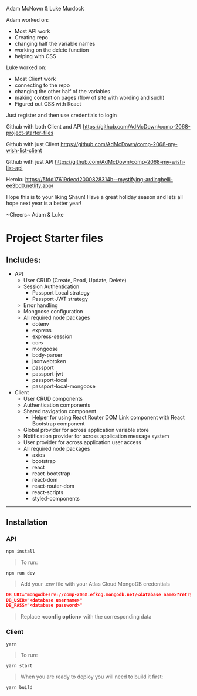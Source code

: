 Adam McNown & Luke Murdock

Adam worked on:
- Most API work
- Creating repo
- changing half the variable names
- working on the delete function
- helping with CSS

Luke worked on:
- Most Client work
- connecting to the repo
- changing the other half of the variables
- making content on pages (flow of site with wording and such)
- Figured out CSS with React

Just register and then use credentials to login

Github with both Client and API
https://github.com/AdMcDown/comp-2068-project-starter-files

Github with just Client
https://github.com/AdMcDown/comp-2068-my-wish-list-client

Github with just API
https://github.com/AdMcDown/comp-2068-my-wish-list-api

Heroku
https://5fdd17619decd2000828314b--mystifying-ardinghelli-ee3bd0.netlify.app/

Hope this is to your liking Shaun! Have a great holiday season and lets all hope next year is a better year!

~Cheers~
Adam & Luke

# Project Starter files

## Includes:

- API
  - User CRUD (Create, Read, Update, Delete)
  - Session Authentication
    - Passport Local strategy
    - Passport JWT strategy
  - Error handling
  - Mongoose configuration
  - All required node packages
    - dotenv
    - express
    - express-session
    - cors
    - mongoose
    - body-parser
    - jsonwebtoken
    - passport
    - passport-jwt
    - passport-local
    - passport-local-mongoose
- Client
  - User CRUD components
  - Authentication components
  - Shared navigation component
    - Helper for using React Router DOM Link component with React Bootstrap component
  - Global provider for across application variable store
  - Notification provider for across application message system
  - User provider for across application user access
  - All required node packages
    - axios
    - bootstrap
    - react
    - react-bootstrap
    - react-dom
    - react-router-dom
    - react-scripts
    - styled-components

---
## Installation

### API
```shell
npm install
```

> To run:
```shell
npm run dev
```

> Add your .env file with your Atlas Cloud MongoDB credentials
```json
DB_URI="mongodb+srv://comp-2068.efkcg.mongodb.net/<database name>?retryWrites=true&w=majority"
DB_USER="<database username>"
DB_PASS="<database password>"
```
> Replace **\<config option\>** with the corresponding data

### Client
```shell
yarn
```

> To run:
```shell
yarn start
```

> When you are ready to deploy you will need to build it first:
```shell
yarn build
```
